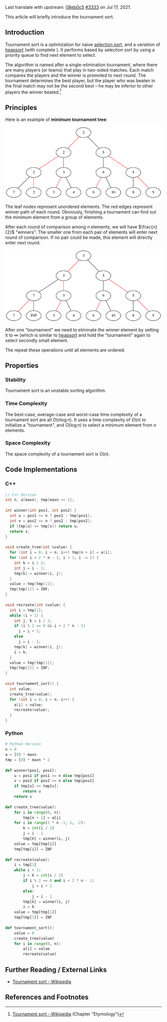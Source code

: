 Last translate with upstream: [08eb0c5](https://github.com/OI-wiki/OI-wiki/commit/08eb0c53b1ad55b518b0f5f7a569c25b8c1215b2#diff-ba0721b5c036c9f0301e88f3247a0b128f22996796cd5526d5d6220ef53d01b3) [#3333](https://github.com/OI-wiki/OI-wiki/pull/3333) on Jul 17, 2021.

This article will briefly introduce the tournament sort.

## Introduction

Tournament sort is a optimization for naive [selection sort](./selection-sort.md), and a variation of [heapsort](./heap-sort.md) (with complete ). It performs based by selection sort by using a priority queue to find next element to select.

The algorithm is named after a single-elimination tournament, where there are many players (or teams) that play in two-sided matches. Each match compares the players and the winner is promoted to next round. The tournament determines the best player, but the player who was beaten in the final match may not be the second best – he may be inferior to other players the winner beated.[^ref1]

## Principles

Here is an example of **minimum tournament tree**:

![tournament-sort1](./images/tournament-sort1.png)

The leaf nodes represent unordered elements. The red edges represent winner path of each round. Obviously, finishing a tournament can find out the minimum element from a group of elements.

After each round of comparison among $n$ elements, we will have $\frac{n}{2}$ "winners". The smaller one from each pair of elements will enter next round of comparison. If no pair could be made, this element will directly enter next round.

![tournament-sort2](./images/tournament-sort2.png)

After one "tournament" we need to eliminate the winner element by setting it to $\infty$ (which is similar to [heapsort](./heap-sort.md) and hold the "tournament" again to select secondly small element.

The repeat these operations until all elements are ordered.

## Properties

### Stability

Tournament sort is an unstable sorting algorithm.

### Time Complexity

The best-case, average-case and worst-case time complexity of a tournament sort are all $O(n\log n)$. It uses a time complexity of $O(n)$ to initialize a "tournament", and $O(\log n)$ to select a minimum element from $n$ elements.

### Space Complexity

The space complexity of a tournament sort is $O(n)$.

## Code Implementations

### C++

```cpp
// C++ Version
int n, a[maxn], tmp[maxn << 1];

int winner(int pos1, int pos2) {
  int u = pos1 >= n ? pos1 : tmp[pos1];
  int v = pos2 >= n ? pos2 : tmp[pos2];
  if (tmp[u] <= tmp[v]) return u;
  return v;
}

void create_tree(int &value) {
  for (int i = 0; i < n; i++) tmp[n + i] = a[i];
  for (int i = 2 * n - 1; i > 1; i -= 2) {
    int k = i / 2;
    int j = i - 1;
    tmp[k] = winner(i, j);
  }
  value = tmp[tmp[1]];
  tmp[tmp[1]] = INF;
}

void recreate(int &value) {
  int i = tmp[1];
  while (i > 1) {
    int j, k = i / 2;
    if (i % 2 == 0 && i < 2 * n - 1)
      j = i + 1;
    else
      j = i - 1;
    tmp[k] = winner(i, j);
    i = k;
  }
  value = tmp[tmp[1]];
  tmp[tmp[1]] = INF;
}

void tournament_sort() {
  int value;
  create_tree(value);
  for (int i = 0; i < n; i++) {
    a[i] = value;
    recreate(value);
  }
}
```

### Python

```python
# Python Version
n = 0
a = [0] * maxn
tmp = [0] * maxn * 2

def winner(pos1, pos2):
    u = pos1 if pos1 >= n else tmp[pos1]
    v = pos2 if pos2 >= n else tmp[pos2]
    if tmp[u] <= tmp[v]:
        return u
    return v

def create_tree(value):
    for i in range(0, n):
        tmp[n + 1] = a[i]
    for i in range(2 * n -1, 1, -2):
        k = int(i / 2)
        j = i - 1
        tmp[k] = winner(i, j)
    value = tmp[tmp[i]]
    tmp[tmp[i]] = INF

def recreate(value):
    i = tmp[1]
    while i > 1:
        j = k = int(i / 2)
        if i % 2 == 0 and i < 2 * n - 1:
            j = i + 1
        else:
            j = i - 1
        tmp[k] = winner(i, j)
        i = k
    value = tmp[tmp[1]]
    tmp[tmp[1]] = INF

def tournament_sort():
    value = 0
    create_tree(value)
    for i in range(0, n):
        a[i] = value
        recreate(value)
```

## Further Reading / External Links

- [Tournament sort - Wikipedia](https://en.wikipedia.org/wiki/Tournament_sort)

## References and Footnotes

[^ref1]: [Tournament sort - Wikipedia](https://en.wikipedia.org/wiki/Tournament_sort#Etymology) (Chapter "Etymology")
